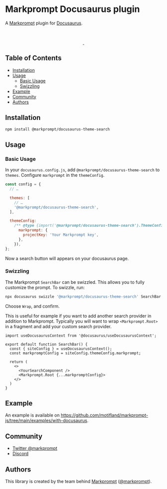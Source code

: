 # Markprompt Docusaurus plugin

A [Markprompt](https://markprompt.com) plugin for [Docusaurus](https://docusaurus.io).

<br />
<p align="center">
  <a aria-label="NPM version" href="https://www.npmjs.com/package/@markprompt/docusaurus-theme-search">
    <img alt="" src="https://badgen.net/npm/v/@markprompt/docusaurus-theme-search">
  </a>
  <a aria-label="License" href="https://github.com/motifland/markprompt-js/blob/main/packages/docusaurus-theme-search/LICENSE">
    <img alt="" src="https://badgen.net/npm/license/@markprompt/docusaurus-theme-search">
  </a>
</p>

## Table of Contents

- [Installation](#installation)
- [Usage](#usage)
  - [Basic Usage](#basic-usage)
  - [Swizzling](#swizzling)
- [Example](#example)
- [Community](#community)
- [Authors](#authors)

## Installation

```sh
npm install @markprompt/docusaurus-theme-search
```

## Usage

### Basic Usage

In your `docusaurus.config.js`, add `@markprompt/docusaurus-theme-search` to `themes`. Configure `markprompt` in the `themeConfig`.

```js
const config = {
  // …

  themes: [
    // …
    '@markprompt/docusaurus-theme-search',
  ],

  themeConfig:
    /** @type {import('@markprompt/docusaurus-theme-search').ThemeConfig} */ ({
      markprompt: {
        projectKey: 'Your Markprompt key',
      },
    }),
};
```

Now a search button will appears on your docusaurus page.

### Swizzling

The Markprompt `SearchBar` can be swizzled. This allows you to fully customize the prompt. To swizzle, run:

```js
npx docusaurus swizzle '@markprompt/docusaurus-theme-search' SearchBar --typescript
```

Choose `Wrap`, and confirm.

This is useful for example if you want to add another search provider in addition to Markprompt. Typically you will want to wrap `<Markprompt.Root>` in a fragment and add your custom search provider.

```tsx
import useDocusaurusContext from '@docusaurus/useDocusaurusContext';

export default function SearchBar() {
  const { siteConfig } = useDocusaurusContext();
  const markpromptConfig = siteConfig.themeConfig.markprompt;

  return (
    <>
      <YourSearchComponent />
      <Markprompt.Root {...markpromptConfig}>
    </>
  )
}
```

## Example

An example is available on <https://github.com/motifland/markprompt-js/tree/main/examples/with-docusaurus>.

## Community

- [Twitter @markprompt](https://twitter.com/markprompt)
- [Discord](https://discord.gg/MBMh4apz6X)

## Authors

This library is created by the team behind [Markprompt](https://markprompt.com)
([@markprompt](https://twitter.com/markprompt)).
